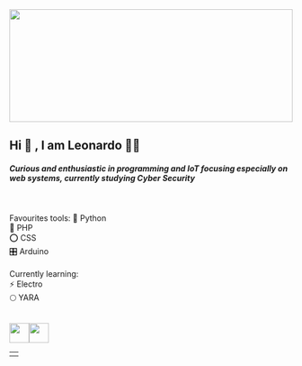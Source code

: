 

  <img src="https://user-images.githubusercontent.com/68018921/112022885-747d3680-8b11-11eb-847a-5bbed1371eee.png" width="100%" height="200px">


<h2>Hi 👋 , I am Leonardo 👨‍💻 </h2> 


<h5><p>Curious and enthusiastic in programming and IoT focusing especially on web systems, currently studying Cyber Security</p></h5>
<br>

Favourites tools:
🐍 Python
<br>
🐘 PHP
<br>
⭕ CSS
<br>
🎛 Arduino
<br><br>
Currently learning:
<br>
⚡ Electro
<br>
🌕 YARA
<br>
<br>
<table>
  <td>
    <tr>
<a href="https://www.linkedin.com/in/leonardo-henrique-125719197"><img src="https://user-images.githubusercontent.com/68018921/112025280-c757ed80-8b13-11eb-8b22-eda4cabed383.png" width="35px" height="35px"></a>
    </tr>
     <tr>
      </tr>
    <tr>
<a href="https://instagram.com/zaphod_brox?igshid=1v81jcx0tijb6"><img src="https://user-images.githubusercontent.com/68018921/112025869-641a8b00-8b14-11eb-8f14-c35521b0dcc8.png" width="35px" height="35px"></a>
    </tr>
</td>
</table>
